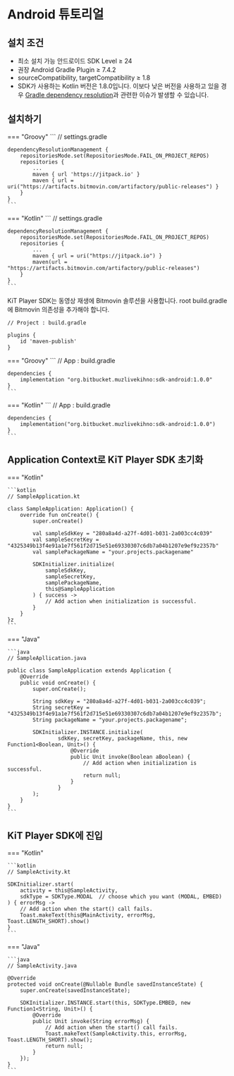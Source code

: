 # __Android 튜토리얼__
## __설치 조건__
- 최소 설치 가능 안드로이드 SDK Level ≥ 24
- 권장 Android Gradle Plugin ≥ 7.4.2
- sourceCompatibility, targetCompatibility ≥ 1.8
- SDK가 사용하는 Kotlin 버전은 1.8.0입니다. 이보다 낮은 버전을 사용하고 있을 경우 [Gradle dependency resolution](https://docs.gradle.org/current/userguide/dependency_resolution.html)과 관련한 이슈가 발생할 수 있습니다.

## __설치하기__
=== "Groovy"
    ```
    // settings.gradle

    dependencyResolutionManagement {
        repositoriesMode.set(RepositoriesMode.FAIL_ON_PROJECT_REPOS)
        repositories {
            ...
            maven { url 'https://jitpack.io' }
            maven { url = uri("https://artifacts.bitmovin.com/artifactory/public-releases") }
        }
    }
    ```



=== "Kotlin"
    ```
    // settings.gradle

    dependencyResolutionManagement {
        repositoriesMode.set(RepositoriesMode.FAIL_ON_PROJECT_REPOS)
        repositories {
            ...
            maven { url = uri("https://jitpack.io") }
            maven(url = "https://artifacts.bitmovin.com/artifactory/public-releases")
        }
    }
    ```

KiT Player SDK는 동영상 재생에 Bitmovin 솔루션을 사용합니다.
root build.gradle에 Bitmovin 의존성을 추가해야 합니다.

```
// Project : build.gradle

plugins {
    id 'maven-publish'
}

```

=== "Groovy"
    ```
    // App : build.gradle

    dependencies {
        implementation "org.bitbucket.muzlivekihno:sdk-android:1.0.0"
    }
    ```

=== "Kotlin"
    ```
    // App : build.gradle

    dependencies {
        implementation("org.bitbucket.muzlivekihno:sdk-android:1.0.0")
    }
    ```

## __Application Context로 KiT Player SDK 초기화__
=== "Kotlin"

    ```kotlin
    // SampleApplication.kt

    class SampleApplication: Application() {
        override fun onCreate() {
            super.onCreate()
            
            val sampleSdkKey = "280a8a4d-a27f-4d01-b031-2a003cc4c039"
            val sampleSecretKey = "4325349b13f4e91a1e7f561f2d715e51e69330307c6db7a04b1207e9ef9z2357b"
            val samplePackageName = "your.projects.packagename"
            
            SDKInitializer.initialize(
                sampleSdkKey,
                sampleSecretKey,
                samplePackageName,
                this@SampleApplication
            ) { success ->
                // Add action when initialization is successful.
            }
        }
    }z
    ```

=== "Java"

    ```java
    // SampleApllication.java

    public class SampleApplication extends Application {
        @Override
        public void onCreate() {
            super.onCreate();

            String sdkKey = "280a8a4d-a27f-4d01-b031-2a003cc4c039";
            String secretKey = "4325349b13f4e91a1e7f561f2d715e51e69330307c6db7a04b1207e9ef9z2357b";
            String packageName = "your.projects.packagename";

            SDKInitializer.INSTANCE.initialize(
                    sdkKey, secretKey, packageName, this, new Function1<Boolean, Unit>() {
                        @Override
                        public Unit invoke(Boolean aBoolean) {
                            // Add action when initialization is successful.
                            return null;
                        }
                    }
            );
        }
    }
    ```

## __KiT Player SDK에 진입__
=== "Kotlin"

    ```kotlin
    // SampleActivity.kt

    SDKInitializer.start(
        activity = this@SampleActivity,
        sdkType = SDKType.MODAL  // choose which you want (MODAL, EMBED)
    ) { errorMsg ->
        // Add action when the start() call fails.
        Toast.makeText(this@MainActivity, errorMsg, Toast.LENGTH_SHORT).show()
    }
    ```

=== "Java"

    ```java
    // SampleActivity.java

    @Override
    protected void onCreate(@Nullable Bundle savedInstanceState) {
        super.onCreate(savedInstanceState);

        SDKInitializer.INSTANCE.start(this, SDKType.EMBED, new Function1<String, Unit>() {
            @Override
            public Unit invoke(String errorMsg) {
                // Add action when the start() call fails.
                Toast.makeText(SampleActivity.this, errorMsg, Toast.LENGTH_SHORT).show();
                return null;
            }
        });
    }
    ```

